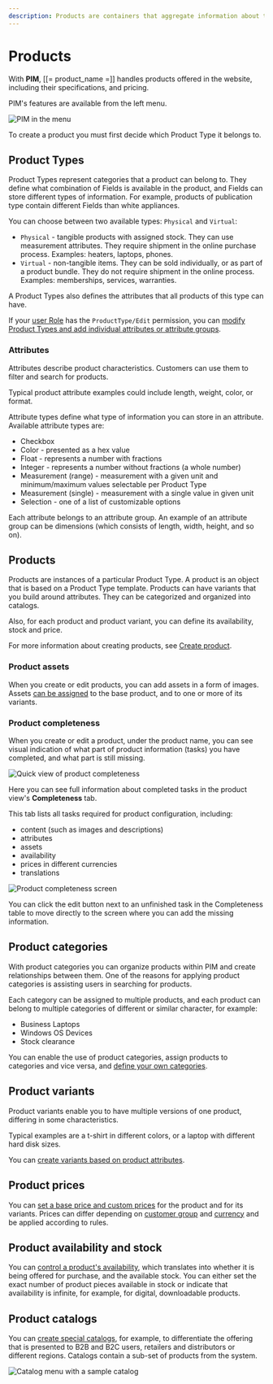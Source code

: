 ```yaml
---
description: Products are containers that aggregate information about the items you offer, their specs, variants, availability, etc.
---
```


# Products

With **PIM**, [[= product_name =]] handles products offered in the website, 
including their specifications, and pricing.

PIM's features are available from the left menu.

![PIM in the menu](img/catalog_menu.png)

To create a product you must first decide which Product Type it belongs to.

## Product Types

Product Types represent categories that a product can belong to.
They define what combination of Fields is available in the product, and Fields 
can store different types of information.
For example, products of publication type contain different Fields than white 
appliances.

You can choose between two available types: `Physical` and `Virtual`:

- `Physical` - tangible products with assigned stock. 
They can use measurement attributes. They require shipment in the online purchase process.
Examples: heaters, laptops, phones.
- `Virtual` - non-tangible items. They can be sold individually, or as part of a product bundle.
They do not require shipment in the online process. Examples: memberships, services, warranties. 

A Product Types also defines the attributes that all products of this type can have.

If your [user Role](../permission_management/work_with_permissions.md) has the `ProductType/Edit` 
permission, you can [modify Product Types and add individual attributes or attribute groups](create_product_types.md).

### Attributes

Attributes describe product characteristics.
Customers can use them to filter and search for products.

Typical product attribute examples could include length, weight, color, or format.

Attribute types define what type of information you can store in an attribute.
Available attribute types are:

- Checkbox
- Color - presented as a hex value
- Float - represents a number with fractions
- Integer - represents a number without fractions (a whole number)
- Measurement (range) - measurement with a given unit and minimum/maximum values selectable per Product Type
- Measurement (single) - measurement with a single value in given unit
- Selection - one of a list of customizable options

Each attribute belongs to an attribute group.
An example of an attribute group can be dimensions (which consists of length, width, height, and so on).

## Products

Products are instances of a particular Product Type.
A product is an object that is based on a Product Type template.
Products can have variants that you build around attributes.
They can be categorized and organized into catalogs.

Also, for each product and product variant, you can define its availability, stock and price.

For more information about creating products, see [Create product](create_edit_product.md#create-and-edit-products).

### Product assets

When you create or edit products, you can add assets in a form of images.
Assets [can be assigned](work_with_product_assets.md) to the base product, and to one or more of its variants.

### Product completeness

When you create or edit a product, under the product name, you can see visual indication
of what part of product information (tasks) you have completed, and what part is still missing.

![Quick view of product completeness](img/product_completeness_bar.png)

Here you can see full information about completed tasks in the product view's **Completeness** tab.

This tab lists all tasks required for product configuration, including:

- content (such as images and descriptions)
- attributes
- assets
- availability
- prices in different currencies
- translations

![Product completeness screen](img/product_completeness.png)

You can click the edit button next to an unfinished task in the Completeness table
to move directly to the screen where you can add the missing information.


## Product categories

With product categories you can organize products within PIM and create relationships between them. 
One of the reasons for applying product categories is assisting users in searching for products.

Each category can be assigned to multiple products, and each product can belong to multiple categories of different or similar character, for example:

- Business Laptops
- Windows OS Devices
- Stock clearance

You can enable the use of product categories, assign products to categories and vice versa, and [define your own categories](work_with_product_categories.md).

## Product variants

Product variants enable you to have multiple versions of one product, differing in some characteristics.

Typical examples are a t-shirt in different colors, or a laptop with different hard disk sizes.

You can [create variants based on product attributes](work_with_product_variants.md).

## Product prices

 You can [set a base price and custom prices](manage_prices.md) for the product and for its variants.
 Prices can differ depending on [customer group](../customer_management/manage_customers.md) and [currency](../pim/manage_currencies.md) and be applied according to rules.

## Product availability and stock

You can [control a product's availability](manage_availability_and_stock.md), which translates into 
whether it is being offered for purchase, and the available stock.
You can either set the exact number of product pieces available in stock or indicate 
that availability is infinite, for example, for digital, downloadable products. 

## Product catalogs

You can [create special catalogs](work_with_catalogs.md), for example, to differentiate the offering 
that is presented to B2B and B2C users, retailers and distributors or different regions.
Catalogs contain a sub-set of products from the system.

![Catalog menu with a sample catalog](img/catalog.png)
